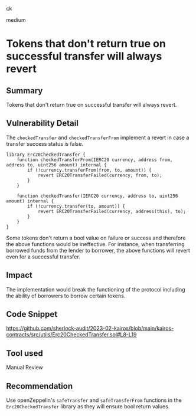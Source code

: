 ck

medium

# Tokens that don't return true on successful transfer will always revert

## Summary

Tokens that don't return true on successful transfer will always revert.

## Vulnerability Detail

The `checkedTransfer` and `checkedTransferFrom` implement a revert in case a transfer success status is false.

```solidity
library Erc20CheckedTransfer {
    function checkedTransferFrom(IERC20 currency, address from, address to, uint256 amount) internal {
        if (!currency.transferFrom(from, to, amount)) {
            revert ERC20TransferFailed(currency, from, to);
        }
    }

    function checkedTransfer(IERC20 currency, address to, uint256 amount) internal {
        if (!currency.transfer(to, amount)) {
            revert ERC20TransferFailed(currency, address(this), to);
        }
    }
}
```

Some tokens don't return a bool value on failure or success and therefore the above functions would be ineffective.
For instance, when transferring borrowed funds from the lender to borrower, the above functions will revert even for a successful transfer.

## Impact

The implementation would break the functioning of the protocol including the ability of borrowers to borrow certain tokens.

## Code Snippet

https://github.com/sherlock-audit/2023-02-kairos/blob/main/kairos-contracts/src/utils/Erc20CheckedTransfer.sol#L8-L19

## Tool used

Manual Review

## Recommendation

Use openZeppelin's `safeTransfer` and `safeTransferFrom` functions in the `Erc20CheckedTransfer` library as they will ensure bool return values.